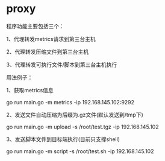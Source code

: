 # proxy

程序功能主要包括三个：

1、代理转发metrics请求到第三台主机

2、代理转发压缩文件到第三台主机

3、代理转发可执行文件/脚本到第三台主机执行

用法例子：

1、获取metrics信息

go run main.go -m metrics -ip 192.168.145.102:9292

2、发送文件自动压缩为后缀为.gz文件(默认发送到/tmp下)

go run main.go -m upload -s /root/test.tgz -ip 192.168.145.102

3、发送脚本文件到目标端执行(目前只支撑shell)

go run main.go -m script -s /root/test.sh -ip 192.168.145.102
